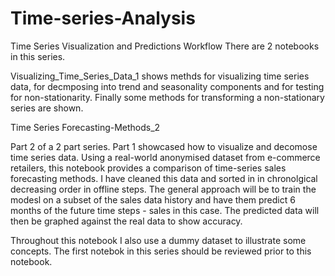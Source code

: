 # Time-series-Analysis
Time Series Visualization and Predictions Workflow
There are 2 notebooks in this series.

Visualizing_Time_Series_Data_1 shows methds for visualizing time series data, for decmposing into trend and seasonality components and for testing for non-stationarity. Finally some methods for transforming a non-stationary series are shown.

Time Series Forecasting-Methods_2 

Part 2 of a 2 part series. Part 1 showcased how to visualize and decomose time series data. Using a real-world anonymised dataset from e-commerce retailers, this notebook provides a comparison of time-series sales forecasting methods. I have cleaned this data and sorted in in chronolgical decreasing order in offline steps. The general approach will be to train the modesl on a subset of the sales data history and have them predict 6 months of the future time steps - sales in this case. The predicted data will then be graphed against the real data to show accuracy.

Throughout this notebook I also use a dummy dataset to illustrate some concepts. The first notebok in this series should be reviewed prior to this notebook.
